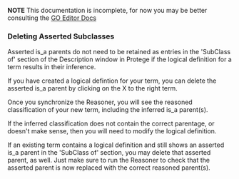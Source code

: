 **NOTE** This documentation is incomplete, for now you may be better consulting the [GO Editor Docs](https://wiki.geneontology.org/index.php/Ontology_Editing_Guide)

### Deleting Asserted Subclasses

Asserted is_a parents do not need to be retained as entries in the 'SubClass of' section of the Description window in Protege
if the logical definition for a term results in their inference.

If you have created a logical defintion for your term, you can delete the asserted is_a parent by clicking on the X to the
right term.

Once you synchronize the Reasoner, you will see the reasoned classification of your new term, including the inferred is_a 
parent(s).

If the inferred classification does not contain the correct parentage, or doesn't make sense, then you will need to modify the 
logical definition.

If an existing term contains a logical definition and still shows an asserted is_a parent in the 'SubClass of' section, you
may delete that asserted parent, as well.  Just make sure to run the Reasoner to check that the asserted parent is now
replaced with the correct reasoned parent(s).